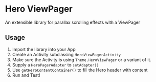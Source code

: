 Hero ViewPager
==============

An extensible library for parallax scrolling effects with a ViewPager

Usage
-----

1. Import the library into your App
2. Create an Activity subclassing `HeroViewPagerActivity`
3. Make sure the Activity is using  `Theme.HeroViewPager` or a variant of it.
4. Supply a `HeroPagerAdapter` to `setAdapter()`
5. Use `getHeroContentContainer()` to fill the Hero header with content
6. Run and Test!
